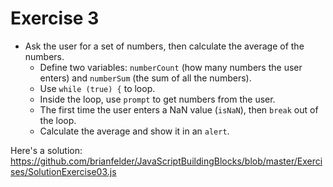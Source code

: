 Exercise 3
==

* Ask the user for a set of numbers, then calculate the average of the numbers.
  * Define two variables: `numberCount` (how many numbers the user enters) and `numberSum` (the sum of all the numbers).
  * Use `while (true) {` to loop.
  * Inside the loop, use `prompt` to get numbers from the user.
  * The first time the user enters a NaN value (`isNaN`), then `break` out of the loop.
  * Calculate the average and show it in an `alert`.

Here's a solution: https://github.com/brianfelder/JavaScriptBuildingBlocks/blob/master/Exercises/SolutionExercise03.js
